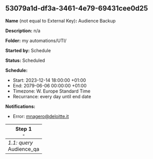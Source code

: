 ## 53079a1d-df3a-3461-4e79-69431cee0d25

**Name** (not equal to External Key)**:** Audience Backup

**Description:** n/a

**Folder:** my automations/UTI/

**Started by:** Schedule

**Status:** Scheduled

**Schedule:**

* Start: 2023-12-14 18:00:00 +01:00
* End: 2079-06-06 00:00:00 +01:00
* Timezone: W. Europe Standard Time
* Recurrance: every day until end date

**Notifications:**

* Error: mnagero@deloitte.it

| Step 1<br>_<small>-</small>_ |
| --- |
| _1.1: query_<br>Audience_qa |
